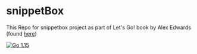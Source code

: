 # snippetBox
This Repo for snippetbox project as part of Let's Go! book by Alex Edwards 
(found [here](https://lets-go.alexedwards.net))

<a href="https://golang.org/doc/go1.15"><img alt="Go 1.15" src="https://img.shields.io/badge/golang-1.15-blue?logo=go&color=5EC9E3"></a>

